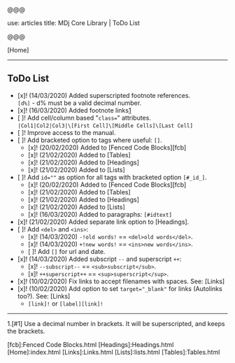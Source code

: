 @@@

use: articles
title: MDj Core Library | ToDo List

@@@

[Home]

---

## ToDo List

- [x]! (14/03/2020) Added superscripted footnote references.  
`[d%]` - d% must be a valid decimal number.
- [x]! (16/03/2020) Added footnote links[1]
- [ ]! Add cell/column based "`class=`" attributes.  
`|Col1|Col2|Col3|\[First Cell]\[Middle Cells]\[Last Cell]`
- [ ]! Improve access to the manual.
- [ ]! Add bracketed option to tags where useful: `[]`.
    - [x]! (20/02/2020) Added to [Fenced Code Blocks][fcb]
    - [x]! (21/02/2020) Added to [Tables]
    - [x]! (21/02/2020) Added to [Headings]
    - [x]! (21/02/2020) Added to [Lists]
- [ ]! Add `id=""` as option for all tags with bracketed option `[#_id_]`.
    - [x]! (20/02/2020) Added to [Fenced Code Blocks][fcb]
    - [x]! (21/02/2020) Added to [Tables]
    - [x]! (21/02/2020) Added to [Headings]
    - [x]! (21/02/2020) Added to [Lists]
    - [x]! (16/03/2020) Added to paragraphs: `[#idtext]`
- [x]! (21/02/2020) Added separate link option to [Headings].
- [ ]! Add `<del>` and `<ins>`: 
    - [x]! (14/03/2020) `-!old words!` == `<del>old words</del>`.
    - [x]! (14/03/2020) `+!new words!` == `<ins>new words</ins>`.
    - [ ]! Add `[]` for url and date.
- [x]! (14/03/2020) Added subscript `--` and superscript `++`:
    - [x]! `--subscript--` == `<sub>subscript</sub>`.
    - [x]! `++superscript++` == `<sup>superscript</sup>`.
- [x]! (10/02/2020) Fix links to accept filenames with spaces. See: [Links]
- [x]! (10/02/2020) Add option to set `target="_blank"` for links (Autolinks too?).
        See: [Links]
    -   `[link]!` or `[label][link]!`

---

1.[#1] Use a decimal number in brackets.  It will be superscripted, 
and keeps the brackets.

[1]:#1
[fcb]:Fenced Code Blocks.html
[Headings]:Headings.html
[Home]:index.html
[Links]:Links.html
[Lists]:lists.html
[Tables]:Tables.html
